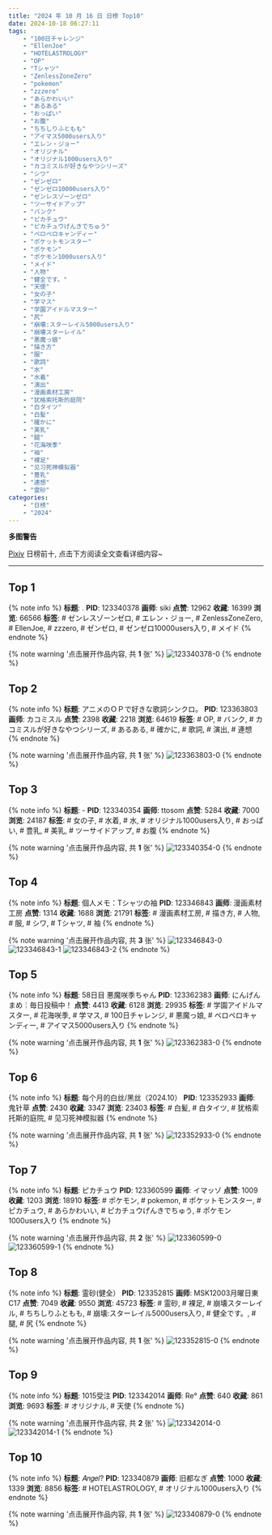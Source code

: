 ```yaml
---
title: "2024 年 10 月 16 日 日榜 Top10"
date: 2024-10-18 06:27:11
tags:
    - "100日チャレンジ"
    - "EllenJoe"
    - "HOTELASTROLOGY"
    - "OP"
    - "Tシャツ"
    - "ZenlessZoneZero"
    - "pokemon"
    - "zzzero"
    - "あらかわいい"
    - "あるある"
    - "おっぱい"
    - "お腹"
    - "ちちしりふともも"
    - "アイマス5000users入り"
    - "エレン・ジョー"
    - "オリジナル"
    - "オリジナル1000users入り"
    - "カコミスルが好きなやつシリーズ"
    - "シワ"
    - "ゼンゼロ"
    - "ゼンゼロ10000users入り"
    - "ゼンレスゾーンゼロ"
    - "ツーサイドアップ"
    - "バンク"
    - "ピカチュウ"
    - "ピカチュウげんきでちゅう"
    - "ペロペロキャンディー"
    - "ポケットモンスター"
    - "ポケモン"
    - "ポケモン1000users入り"
    - "メイド"
    - "人物"
    - "健全です。"
    - "天使"
    - "女の子"
    - "学マス"
    - "学園アイドルマスター"
    - "尻"
    - "崩壊:スターレイル5000users入り"
    - "崩壊スターレイル"
    - "悪魔っ娘"
    - "描き方"
    - "服"
    - "歌詞"
    - "水"
    - "水着"
    - "演出"
    - "漫画素材工房"
    - "犹格索托斯的庭院"
    - "白タイツ"
    - "白髪"
    - "確かに"
    - "美乳"
    - "腿"
    - "花海咲季"
    - "袖"
    - "裸足"
    - "见习死神模拟器"
    - "豊乳"
    - "連想"
    - "霊砂"
categories:
    - "日榜"
    - "2024"
---
```


<i class="fa fa-triangle-exclamation"></i>**多图警告**<i class="fa fa-triangle-exclamation"></i>

[Pixiv](https://www.pixiv.net/) 日榜前十, 点击下方阅读全文查看详细内容~

<!-- more -->

---

## Top 1

{% note info %}
**标题**: .
**PID**: 123340378 **画师**: siki
**点赞**: 12962 **收藏**: 16399 **浏览**: 66566
**标签**: # ゼンレスゾーンゼロ, # エレン・ジョー, # ZenlessZoneZero, # EllenJoe, # zzzero, # ゼンゼロ, # ゼンゼロ10000users入り, # メイド
{% endnote %}

{% note warning '点击展开作品内容, 共 **1** 张' %}
![123340378-0](https://i.pixiv.re/img-original/img/2024/10/15/00/00/35/123340378_p0.jpg)
{% endnote %}

## Top 2

{% note info %}
**标题**: アニメのＯＰで好きな歌詞シンクロ。
**PID**: 123363803 **画师**: カコミスル
**点赞**: 2398 **收藏**: 2218 **浏览**: 64619
**标签**: # OP, # バンク, # カコミスルが好きなやつシリーズ, # あるある, # 確かに, # 歌詞, # 演出, # 連想
{% endnote %}

{% note warning '点击展开作品内容, 共 **1** 张' %}
![123363803-0](https://i.pixiv.re/img-original/img/2024/10/15/21/50/33/123363803_p0.jpg)
{% endnote %}

## Top 3

{% note info %}
**标题**: -
**PID**: 123340354 **画师**: ttosom
**点赞**: 5284 **收藏**: 7000 **浏览**: 24187
**标签**: # 女の子, # 水着, # 水, # オリジナル1000users入り, # おっぱい, # 豊乳, # 美乳, # ツーサイドアップ, # お腹
{% endnote %}

{% note warning '点击展开作品内容, 共 **1** 张' %}
![123340354-0](https://i.pixiv.re/img-original/img/2024/10/15/00/00/29/123340354_p0.jpg)
{% endnote %}

## Top 4

{% note info %}
**标题**: 個人メモ：Tシャツの袖
**PID**: 123346843 **画师**: 漫画素材工房
**点赞**: 1314 **收藏**: 1688 **浏览**: 21791
**标签**: # 漫画素材工房, # 描き方, # 人物, # 服, # シワ, # Tシャツ, # 袖
{% endnote %}

{% note warning '点击展开作品内容, 共 **3** 张' %}
![123346843-0](https://i.pixiv.re/img-original/img/2024/10/15/06/00/04/123346843_p0.jpg)
![123346843-1](https://i.pixiv.re/img-original/img/2024/10/15/06/00/04/123346843_p1.jpg)
![123346843-2](https://i.pixiv.re/img-original/img/2024/10/15/06/00/04/123346843_p2.jpg)
{% endnote %}

## Top 5

{% note info %}
**标题**: 58日目 悪魔咲季ちゃん
**PID**: 123362383 **画师**: にんげんまめ￤毎日投稿中！
**点赞**: 4413 **收藏**: 6128 **浏览**: 29935
**标签**: # 学園アイドルマスター, # 花海咲季, # 学マス, # 100日チャレンジ, # 悪魔っ娘, # ペロペロキャンディー, # アイマス5000users入り
{% endnote %}

{% note warning '点击展开作品内容, 共 **1** 张' %}
![123362383-0](https://i.pixiv.re/img-original/img/2024/10/15/21/03/30/123362383_p0.png)
{% endnote %}

## Top 6

{% note info %}
**标题**: 每个月的白丝/黑丝（2024.10）
**PID**: 123352933 **画师**: 鬼针草
**点赞**: 2430 **收藏**: 3347 **浏览**: 23403
**标签**: # 白髪, # 白タイツ, # 犹格索托斯的庭院, # 见习死神模拟器
{% endnote %}

{% note warning '点击展开作品内容, 共 **1** 张' %}
![123352933-0](https://i.pixiv.re/img-original/img/2024/10/15/13/42/49/123352933_p0.jpg)
{% endnote %}

## Top 7

{% note info %}
**标题**: ピカチュウ
**PID**: 123360599 **画师**: イマッゾ
**点赞**: 1009 **收藏**: 1203 **浏览**: 18910
**标签**: # ポケモン, # pokemon, # ポケットモンスター, # ピカチュウ, # あらかわいい, # ピカチュウげんきでちゅう, # ポケモン1000users入り
{% endnote %}

{% note warning '点击展开作品内容, 共 **2** 张' %}
![123360599-0](https://i.pixiv.re/img-original/img/2024/10/15/20/07/45/123360599_p0.png)
![123360599-1](https://i.pixiv.re/img-original/img/2024/10/15/20/07/45/123360599_p1.png)
{% endnote %}

## Top 8

{% note info %}
**标题**: 霊砂(健全）
**PID**: 123352815 **画师**: MSK12003月曜日東C17
**点赞**: 7049 **收藏**: 9550 **浏览**: 45723
**标签**: # 霊砂, # 裸足, # 崩壊スターレイル, # ちちしりふともも, # 崩壊:スターレイル5000users入り, # 健全です。, # 腿, # 尻
{% endnote %}

{% note warning '点击展开作品内容, 共 **1** 张' %}
![123352815-0](https://i.pixiv.re/img-original/img/2024/10/15/13/34/38/123352815_p0.jpg)
{% endnote %}

## Top 9

{% note info %}
**标题**: 1015受注
**PID**: 123342014 **画师**: Re°
**点赞**: 640 **收藏**: 861 **浏览**: 9693
**标签**: # オリジナル, # 天使
{% endnote %}

{% note warning '点击展开作品内容, 共 **2** 张' %}
![123342014-0](https://i.pixiv.re/img-original/img/2024/10/15/00/38/39/123342014_p0.png)
![123342014-1](https://i.pixiv.re/img-original/img/2024/10/15/00/38/39/123342014_p1.png)
{% endnote %}

## Top 10

{% note info %}
**标题**: 𝐴𝑛𝑔𝑒𝑙?
**PID**: 123340879 **画师**: 旧都なぎ
**点赞**: 1000 **收藏**: 1339 **浏览**: 8856
**标签**: # HOTELASTROLOGY, # オリジナル1000users入り
{% endnote %}

{% note warning '点击展开作品内容, 共 **1** 张' %}
![123340879-0](https://i.pixiv.re/img-original/img/2024/10/15/00/06/14/123340879_p0.jpg)
{% endnote %}
